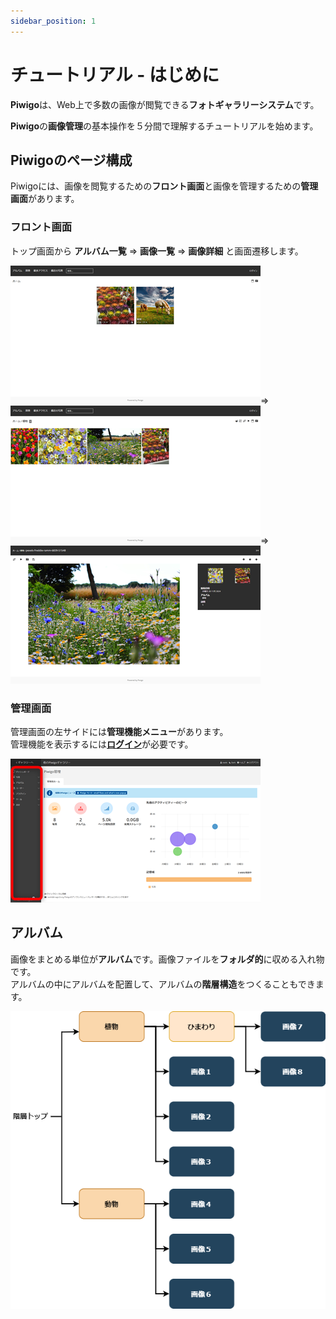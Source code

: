 ```yaml
---
sidebar_position: 1
---
```


# チュートリアル - はじめに

**Piwigo**は、Web上で多数の画像が閲覧できる**フォトギャラリーシステム**です。

**Piwigo**の**画像管理**の基本操作を５分間で理解するチュートリアルを始めます。

## Piwigoのページ構成

Piwigoには、画像を閲覧するための**フロント画面**と画像を管理するための**管理画面**があります。

### フロント画面

トップ画面から **アルバム一覧** ⇒ **画像一覧** ⇒ **画像詳細** と画面遷移します。

![フロント画面1](/img/frontpage1.png)⇒
![フロント画面2](/img/frontpage2.png)⇒
![フロント画面3](/img/frontpage3.png)

### 管理画面

管理画面の左サイドには**管理機能メニュー**があります。  
管理機能を表示するには[**ログイン**](/docs/tutorial-basics/login-logout.md)が必要です。

![管理画面](/img/adminpage.png)

## アルバム

画像をまとめる単位が**アルバム**です。画像ファイルを**フォルダ的**に収める入れ物です。  
アルバムの中にアルバムを配置して、アルバムの**階層構造**をつくることもできます。

<img src="../img/album_structure.png" alt="アルバム階層図" class="no-border" />
